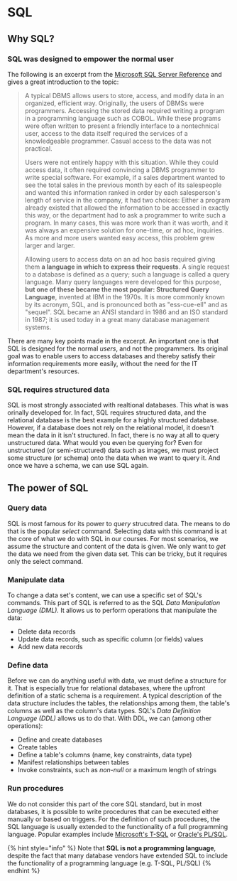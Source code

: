 # SQL

## Why SQL?

### SQL was designed to empower the normal user

The following is an excerpt from the [Microsoft SQL Server Reference](https://docs.microsoft.com/en-us/sql/odbc/reference/structured-query-language-sql?view=sql-server-2017) and gives a great introduction to the topic:

> A typical DBMS allows users to store, access, and modify data in an organized, efficient way. Originally, the users of DBMSs were programmers. Accessing the stored data required writing a program in a programming language such as COBOL. While these programs were often written to present a friendly interface to a nontechnical user, access to the data itself required the services of a knowledgeable programmer. Casual access to the data was not practical.
>
> Users were not entirely happy with this situation. While they could access data, it often required convincing a DBMS programmer to write special software. For example, if a sales department wanted to see the total sales in the previous month by each of its salespeople and wanted this information ranked in order by each salesperson's length of service in the company, it had two choices: Either a program already existed that allowed the information to be accessed in exactly this way, or the department had to ask a programmer to write such a program. In many cases, this was more work than it was worth, and it was always an expensive solution for one-time, or ad hoc, inquiries. As more and more users wanted easy access, this problem grew larger and larger.
>
> Allowing users to access data on an ad hoc basis required giving them **a language in which to express their requests**. A single request to a database is defined as a query; such a language is called a query language. Many query languages were developed for this purpose, **but one of these became the most popular: Structured Query Language**, invented at IBM in the 1970s. It is more commonly known by its acronym, SQL, and is pronounced both as "ess-cue-ell" and as "sequel". SQL became an ANSI standard in 1986 and an ISO standard in 1987; it is used today in a great many database management systems.

There are many key points made in the excerpt. An important one is that SQL is designed for the normal _users_, and not the programmers. Its original goal was to enable users to access databases and thereby satisfy their information requirements more easily, without the need for the IT department's resources.

### SQL requires structured data

SQL is most strongly associated with realtional databases. This what is was orinally developed for. In fact, SQL requires structured data, and the relational database is the best example for a highly structured database. However, if a database does not rely on the relational model, it doesn't mean the data in it isn't structured. In fact, there is no way at all to query unstructured data. What would you even be querying for? Even for unstructured \(or semi-structured\) data such as images, we must project some structure \(or schema\) onto the data when we want to query it. And once we have a schema, we can use SQL again.

## The power of SQL

### Query data

SQL is most famous for its power to _query_ strucutred data. The means to do that is the popular _select_ command. Selecting data with this command is at the core of what we do with SQL in our courses. For most scenarios, we assume the structure and content of the data is given. We only want to _get_ the data we need from the given data set. This can be tricky, but it requires only the select command.

### Manipulate data

To change a data set's content, we can use a specific set of SQL's commands. This part of SQL is referred to as the SQL _Data Manipulation Language \(DML\)._ It allows us to perform operations that manipulate the data:

* Delete data records
* Update data records, such as specific column \(or fields\) values
* Add new data records

### Define data

Before we can do anything useful with data, we must define a structure for it. That is especially true for relational databases, where the upfront definition of a static schema is a requirement. A typical description of the data structure includes the tables, the relationships among them, the table's columns as well as the column's data types. SQL's _Data Definition Language \(DDL\)_ allows us to do that. With DDL, we can \(among other operations\):

* Define and create databases
* Create tables
* Define a table's columns \(name, key constraints, data type\)
* Manifest relationships between tables
* Invoke constraints, such as _non-null_ or a maximum length of strings

### Run procedures

We do not consider this part of the core SQL standard, but in most databases, it is possible to write procedures that can be executed either manually or based on triggers. For the definition of such procedures, the SQL language is usually extended to the functionality of a full programming language. Popular examples include [Microsoft's T-SQL](https://docs.microsoft.com/de-de/sql/t-sql/language-reference) or [Oracle's PL/SQL](http://www.oracle.com/technetwork/database/features/plsql/index.html).

{% hint style="info" %}
Note that **SQL is not a programming language**, despite the fact that many database vendors have extended SQL to include the functionality of a programming language \(e.g. T-SQL, PL/SQL\)
{% endhint %}


